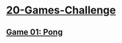 # [20-Games-Challenge](https://20_games_challenge.gitlab.io/)

## [Game 01: Pong](https://20_games_challenge.gitlab.io/games/pong/)
